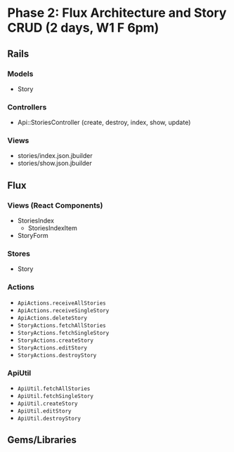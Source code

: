 # Phase 2: Flux Architecture and Story CRUD (2 days, W1 F 6pm)

## Rails
### Models
* Story

### Controllers
* Api::StoriesController (create, destroy, index, show, update)

### Views
* stories/index.json.jbuilder
* stories/show.json.jbuilder

## Flux
### Views (React Components)
* StoriesIndex
  - StoriesIndexItem
* StoryForm

### Stores
* Story

### Actions
* `ApiActions.receiveAllStories`
* `ApiActions.receiveSingleStory`
* `ApiActions.deleteStory`
* `StoryActions.fetchAllStories`
* `StoryActions.fetchSingleStory`
* `StoryActions.createStory`
* `StoryActions.editStory`
* `StoryActions.destroyStory`

### ApiUtil
* `ApiUtil.fetchAllStories`
* `ApiUtil.fetchSingleStory`
* `ApiUtil.createStory`
* `ApiUtil.editStory`
* `ApiUtil.destroyStory`

## Gems/Libraries
